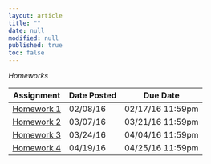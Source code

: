 ```yaml
---
layout: article
title: ""
date: null
modified: null
published: true
toc: false
---
```


*Homeworks*

Assignment | Date Posted | Due Date
---------- | ----------- | --------
[Homework 1](http://enee351.github.io/homeworks/hw1.pdf) | 02/08/16         | 02/17/16 11:59pm
[Homework 2](http://enee351.github.io/homeworks/hw2.pdf) | 03/07/16         | 03/21/16 11:59pm
[Homework 3](http://enee351.github.io/homeworks/hw3.pdf) | 03/24/16         | 04/04/16 11:59pm
[Homework 4](http://enee351.github.io/homeworks/hw4.pdf) | 04/19/16         | 04/25/16 11:59pm



